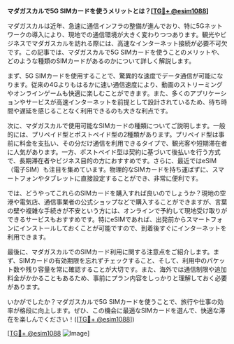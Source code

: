 **マダガスカルで5G SIMカードを使うメリットとは？[[TG💪+ @esim1088](https://t.me/s/esim1088)]**

マダガスカルは近年、急速に通信インフラの整備が進んでおり、特に5Gネットワークの導入により、現地での通信環境が大きく変わりつつあります。観光やビジネスでマダガスカルを訪れる際には、高速なインターネット接続が必要不可欠です。この記事では、マダガスカルで5G SIMカードを使うことのメリットや、どのような種類のSIMカードがあるのかについて詳しく解説します。

まず、5G SIMカードを使用することで、驚異的な速度でデータ通信が可能になります。従来の4Gよりもはるかに速い通信速度により、動画のストリーミングやオンラインゲームも快適に楽しむことができます。また、多くのアプリケーションやサービスが高速インターネットを前提として設計されているため、待ち時間や遅延を感じることなく利用できるのも大きな利点です。

次に、マダガスカルで使用可能なSIMカードの種類についてご説明します。一般的には、プリペイド型とポストペイド型の2種類があります。プリペイド型は事前に料金を支払い、その分だけ通信を利用できるタイプで、観光客や短期滞在者に人気があります。一方、ポストペイド型は契約に基づいて後払いを行う方式で、長期滞在者やビジネス目的の方におすすめです。さらに、最近ではeSIM（電子SIM）も注目を集めています。物理的なSIMカードを持ち運ばずに、スマートフォンやタブレットに直接設定することができ、非常に便利です。

では、どうやってこれらのSIMカードを購入すれば良いのでしょうか？現地の空港や電気店、通信事業者の公式ショップなどで購入することができますが、言葉の壁や複雑な手続きが不安という方には、オンラインで予約して現地受け取りができるサービスもおすすめです。特にeSIMであれば、出発前からスマートフォンにインストールしておくことが可能ですので、到着後すぐにインターネットを利用できます。

最後に、マダガスカルでのSIMカード利用に関する注意点をご紹介します。まず、SIMカードの有効期限を忘れずチェックすること、そして、利用中のパケット数や残り容量を常に確認することが大切です。また、海外では通信制限や追加料金がかかることもあるため、事前にプラン内容をしっかりと理解しておく必要があります。

いかがでしたか？マダガスカルで5G SIMカードを使うことで、旅行や仕事の効率が格段に向上します。ぜひ、この機会に最適なSIMカードを選んで、快適な滞在を楽しんでください！([[TG💪+ @esim1088](https://t.me/s/esim1088)])

[[TG💪+ @esim1088](https://t.me/s/esim1088) ![Image](https://i.postimg.cc/Y0z9fWf4/image.png)]